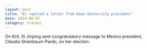 ```yaml
---
layout: post
title: "Xi replied a letter from Kean University president"
date: 2024-06-07
category: tracexi
---
```


On 6/4, Xi Jinping sent congratulatory message to Mexico president, Claudia Sheinbaum Pardo, on her election.
